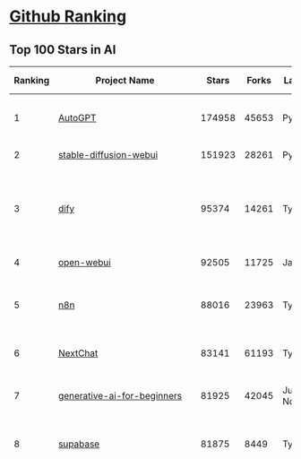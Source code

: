 [Github Ranking](../README.md)
==========

## Top 100 Stars in AI

| Ranking | Project Name | Stars | Forks | Language | Open Issues | Description | Last Commit |
| ------- | ------------ | ----- | ----- | -------- | ----------- | ----------- | ----------- |
| 1 | [AutoGPT](https://github.com/Significant-Gravitas/AutoGPT) | 174958 | 45653 | Python | 147 | AutoGPT is the vision of accessible AI for everyone, to use and to build on. Our mission is to provide the tools, so that you can focus on what matters. | 2025-05-02T03:36:46Z |
| 2 | [stable-diffusion-webui](https://github.com/AUTOMATIC1111/stable-diffusion-webui) | 151923 | 28261 | Python | 2337 | Stable Diffusion web UI | 2025-05-01T16:57:51Z |
| 3 | [dify](https://github.com/langgenius/dify) | 95374 | 14261 | TypeScript | 599 | Dify is an open-source LLM app development platform. Dify's intuitive interface combines AI workflow, RAG pipeline, agent capabilities, model management, observability features and more, letting you quickly go from prototype to production. | 2025-05-01T06:49:43Z |
| 4 | [open-webui](https://github.com/open-webui/open-webui) | 92505 | 11725 | JavaScript | 163 | User-friendly AI Interface (Supports Ollama, OpenAI API, ...) | 2025-05-01T12:39:37Z |
| 5 | [n8n](https://github.com/n8n-io/n8n) | 88016 | 23963 | TypeScript | 404 | Fair-code workflow automation platform with native AI capabilities. Combine visual building with custom code, self-host or cloud, 400+ integrations. | 2025-05-01T16:19:18Z |
| 6 | [NextChat](https://github.com/ChatGPTNextWeb/NextChat) | 83141 | 61193 | TypeScript | 625 | ✨ Light and Fast AI Assistant. Support: Web \| iOS \| MacOS \| Android \|  Linux \| Windows | 2025-04-19T08:00:42Z |
| 7 | [generative-ai-for-beginners](https://github.com/microsoft/generative-ai-for-beginners) | 81925 | 42045 | Jupyter Notebook | 11 | 21 Lessons, Get Started Building with Generative AI  🔗 https://microsoft.github.io/generative-ai-for-beginners/ | 2025-04-28T03:50:42Z |
| 8 | [supabase](https://github.com/supabase/supabase) | 81875 | 8449 | TypeScript | 241 | The open source Firebase alternative. Supabase gives you a dedicated Postgres database to build your web, mobile, and AI applications. | 2025-05-02T03:18:54Z |
| 9 | [funNLP](https://github.com/fighting41love/funNLP) | 72770 | 14829 | Python | 33 | 中英文敏感词、语言检测、中外手机/电话归属地/运营商查询、名字推断性别、手机号抽取、身份证抽取、邮箱抽取、中日文人名库、中文缩写库、拆字词典、词汇情感值、停用词、反动词表、暴恐词表、繁简体转换、英文模拟中文发音、汪峰歌词生成器、职业名称词库、同义词库、反义词库、否定词库、汽车品牌词库、汽车零件词库、连续英文切割、各种中文词向量、公司名字大全、古诗词库、IT词库、财经词库、成语词库、地名词库、历史名人词库、诗词词库、医学词库、饮食词库、法律词库、汽车词库、动物词库、中文聊天语料、中文谣言数据、百度中文问答数据集、句子相似度匹配算法集合、bert资源、文本生成&摘要相关工具、cocoNLP信息抽取工具、国内电话号码正则匹配、清华大学XLORE:中英文跨语言百科知识图谱、清华大学人工智能技术系列报告、自然语言生成、NLU太难了系列、自动对联数据及机器人、用户名黑名单列表、罪名法务名词及分类模型、微信公众号语料、cs224n深度学习自然语言处理课程、中文手写汉字识别、中文自然语言处理 语料/数据集、变量命名神器、分词语料库+代码、任务型对话英文数据集、ASR 语音数据集 + 基于深度学习的中文语音识别系统、笑声检测器、Microsoft多语言数字/单位/如日期时间识别包、中华新华字典数据库及api(包括常用歇后语、成语、词语和汉字)、文档图谱自动生成、SpaCy 中文模型、Common Voice语音识别数据集新版、神经网络关系抽取、基于bert的命名实体识别、关键词(Keyphrase)抽取包pke、基于医疗领域知识图谱的问答系统、基于依存句法与语义角色标注的事件三元组抽取、依存句法分析4万句高质量标注数据、cnocr：用来做中文OCR的Python3包、中文人物关系知识图谱项目、中文nlp竞赛项目及代码汇总、中文字符数据、speech-aligner: 从“人声语音”及其“语言文本”产生音素级别时间对齐标注的工具、AmpliGraph: 知识图谱表示学习(Python)库：知识图谱概念链接预测、Scattertext 文本可视化(python)、语言/知识表示工具：BERT & ERNIE、中文对比英文自然语言处理NLP的区别综述、Synonyms中文近义词工具包、HarvestText领域自适应文本挖掘工具（新词发现-情感分析-实体链接等）、word2word：(Python)方便易用的多语言词-词对集：62种语言/3,564个多语言对、语音识别语料生成工具：从具有音频/字幕的在线视频创建自动语音识别(ASR)语料库、构建医疗实体识别的模型（包含词典和语料标注）、单文档非监督的关键词抽取、Kashgari中使用gpt-2语言模型、开源的金融投资数据提取工具、文本自动摘要库TextTeaser: 仅支持英文、人民日报语料处理工具集、一些关于自然语言的基本模型、基于14W歌曲知识库的问答尝试--功能包括歌词接龙and已知歌词找歌曲以及歌曲歌手歌词三角关系的问答、基于Siamese bilstm模型的相似句子判定模型并提供训练数据集和测试数据集、用Transformer编解码模型实现的根据Hacker News文章标题自动生成评论、用BERT进行序列标记和文本分类的模板代码、LitBank：NLP数据集——支持自然语言处理和计算人文学科任务的100部带标记英文小说语料、百度开源的基准信息抽取系统、虚假新闻数据集、Facebook: LAMA语言模型分析，提供Transformer-XL/BERT/ELMo/GPT预训练语言模型的统一访问接口、CommonsenseQA：面向常识的英文QA挑战、中文知识图谱资料、数据及工具、各大公司内部里大牛分享的技术文档 PDF 或者 PPT、自然语言生成SQL语句（英文）、中文NLP数据增强（EDA）工具、英文NLP数据增强工具 、基于医药知识图谱的智能问答系统、京东商品知识图谱、基于mongodb存储的军事领域知识图谱问答项目、基于远监督的中文关系抽取、语音情感分析、中文ULMFiT-情感分析-文本分类-语料及模型、一个拍照做题程序、世界各国大规模人名库、一个利用有趣中文语料库 qingyun 训练出来的中文聊天机器人、中文聊天机器人seqGAN、省市区镇行政区划数据带拼音标注、教育行业新闻语料库包含自动文摘功能、开放了对话机器人-知识图谱-语义理解-自然语言处理工具及数据、中文知识图谱：基于百度百科中文页面-抽取三元组信息-构建中文知识图谱、masr: 中文语音识别-提供预训练模型-高识别率、Python音频数据增广库、中文全词覆盖BERT及两份阅读理解数据、ConvLab：开源多域端到端对话系统平台、中文自然语言处理数据集、基于最新版本rasa搭建的对话系统、基于TensorFlow和BERT的管道式实体及关系抽取、一个小型的证券知识图谱/知识库、复盘所有NLP比赛的TOP方案、OpenCLaP：多领域开源中文预训练语言模型仓库、UER：基于不同语料+编码器+目标任务的中文预训练模型仓库、中文自然语言处理向量合集、基于金融-司法领域(兼有闲聊性质)的聊天机器人、g2pC：基于上下文的汉语读音自动标记模块、Zincbase 知识图谱构建工具包、诗歌质量评价/细粒度情感诗歌语料库、快速转化「中文数字」和「阿拉伯数字」、百度知道问答语料库、基于知识图谱的问答系统、jieba_fast 加速版的jieba、正则表达式教程、中文阅读理解数据集、基于BERT等最新语言模型的抽取式摘要提取、Python利用深度学习进行文本摘要的综合指南、知识图谱深度学习相关资料整理、维基大规模平行文本语料、StanfordNLP 0.2.0：纯Python版自然语言处理包、NeuralNLP-NeuralClassifier：腾讯开源深度学习文本分类工具、端到端的封闭域对话系统、中文命名实体识别：NeuroNER vs. BertNER、新闻事件线索抽取、2019年百度的三元组抽取比赛：“科学空间队”源码、基于依存句法的开放域文本知识三元组抽取和知识库构建、中文的GPT2训练代码、ML-NLP - 机器学习(Machine Learning)NLP面试中常考到的知识点和代码实现、nlp4han:中文自然语言处理工具集(断句/分词/词性标注/组块/句法分析/语义分析/NER/N元语法/HMM/代词消解/情感分析/拼写检查、XLM：Facebook的跨语言预训练语言模型、用基于BERT的微调和特征提取方法来进行知识图谱百度百科人物词条属性抽取、中文自然语言处理相关的开放任务-数据集-当前最佳结果、CoupletAI - 基于CNN+Bi-LSTM+Attention 的自动对对联系统、抽象知识图谱、MiningZhiDaoQACorpus - 580万百度知道问答数据挖掘项目、brat rapid annotation tool: 序列标注工具、大规模中文知识图谱数据：1.4亿实体、数据增强在机器翻译及其他nlp任务中的应用及效果、allennlp阅读理解:支持多种数据和模型、PDF表格数据提取工具 、 Graphbrain：AI开源软件库和科研工具，目的是促进自动意义提取和文本理解以及知识的探索和推断、简历自动筛选系统、基于命名实体识别的简历自动摘要、中文语言理解测评基准，包括代表性的数据集&基准模型&语料库&排行榜、树洞 OCR 文字识别 、从包含表格的扫描图片中识别表格和文字、语声迁移、Python口语自然语言处理工具集(英文)、 similarity：相似度计算工具包，java编写、海量中文预训练ALBERT模型 、Transformers 2.0 、基于大规模音频数据集Audioset的音频增强 、Poplar：网页版自然语言标注工具、图片文字去除，可用于漫画翻译 、186种语言的数字叫法库、Amazon发布基于知识的人-人开放领域对话数据集 、中文文本纠错模块代码、繁简体转换 、 Python实现的多种文本可读性评价指标、类似于人名/地名/组织机构名的命名体识别数据集 、东南大学《知识图谱》研究生课程(资料)、. 英文拼写检查库 、 wwsearch是企业微信后台自研的全文检索引擎、CHAMELEON：深度学习新闻推荐系统元架构 、 8篇论文梳理BERT相关模型进展与反思、DocSearch：免费文档搜索引擎、 LIDA：轻量交互式对话标注工具 、aili - the fastest in-memory index in the East 东半球最快并发索引 、知识图谱车音工作项目、自然语言生成资源大全 、中日韩分词库mecab的Python接口库、中文文本摘要/关键词提取、汉字字符特征提取器 (featurizer)，提取汉字的特征（发音特征、字形特征）用做深度学习的特征、中文生成任务基准测评 、中文缩写数据集、中文任务基准测评 - 代表性的数据集-基准(预训练)模型-语料库-baseline-工具包-排行榜、PySS3：面向可解释AI的SS3文本分类器机器可视化工具 、中文NLP数据集列表、COPE - 格律诗编辑程序、doccano：基于网页的开源协同多语言文本标注工具 、PreNLP：自然语言预处理库、简单的简历解析器，用来从简历中提取关键信息、用于中文闲聊的GPT2模型：GPT2-chitchat、基于检索聊天机器人多轮响应选择相关资源列表(Leaderboards、Datasets、Papers)、(Colab)抽象文本摘要实现集锦(教程 、词语拼音数据、高效模糊搜索工具、NLP数据增广资源集、微软对话机器人框架 、 GitHub Typo Corpus：大规模GitHub多语言拼写错误/语法错误数据集、TextCluster：短文本聚类预处理模块 Short text cluster、面向语音识别的中文文本规范化、BLINK：最先进的实体链接库、BertPunc：基于BERT的最先进标点修复模型、Tokenizer：快速、可定制的文本词条化库、中文语言理解测评基准，包括代表性的数据集、基准(预训练)模型、语料库、排行榜、spaCy 医学文本挖掘与信息提取 、 NLP任务示例项目代码集、 python拼写检查库、chatbot-list - 行业内关于智能客服、聊天机器人的应用和架构、算法分享和介绍、语音质量评价指标(MOSNet, BSSEval, STOI, PESQ, SRMR)、 用138GB语料训练的法文RoBERTa预训练语言模型 、BERT-NER-Pytorch：三种不同模式的BERT中文NER实验、无道词典 - 有道词典的命令行版本，支持英汉互查和在线查询、2019年NLP亮点回顾、 Chinese medical dialogue data 中文医疗对话数据集 、最好的汉字数字(中文数字)-阿拉伯数字转换工具、 基于百科知识库的中文词语多词义/义项获取与特定句子词语语义消歧、awesome-nlp-sentiment-analysis - 情感分析、情绪原因识别、评价对象和评价词抽取、LineFlow：面向所有深度学习框架的NLP数据高效加载器、中文医学NLP公开资源整理 、MedQuAD：(英文)医学问答数据集、将自然语言数字串解析转换为整数和浮点数、Transfer Learning in Natural Language Processing (NLP) 、面向语音识别的中文/英文发音辞典、Tokenizers：注重性能与多功能性的最先进分词器、CLUENER 细粒度命名实体识别 Fine Grained Named Entity Recognition、 基于BERT的中文命名实体识别、中文谣言数据库、NLP数据集/基准任务大列表、nlp相关的一些论文及代码, 包括主题模型、词向量(Word Embedding)、命名实体识别(NER)、文本分类(Text Classificatin)、文本生成(Text Generation)、文本相似性(Text Similarity)计算等，涉及到各种与nlp相关的算法，基于keras和tensorflow 、Python文本挖掘/NLP实战示例、 Blackstone：面向非结构化法律文本的spaCy pipeline和NLP模型通过同义词替换实现文本“变脸” 、中文 预训练 ELECTREA 模型: 基于对抗学习 pretrain Chinese Model 、albert-chinese-ner - 用预训练语言模型ALBERT做中文NER 、基于GPT2的特定主题文本生成/文本增广、开源预训练语言模型合集、多语言句向量包、编码、标记和实现：一种可控高效的文本生成方法、 英文脏话大列表 、attnvis：GPT2、BERT等transformer语言模型注意力交互可视化、CoVoST：Facebook发布的多语种语音-文本翻译语料库，包括11种语言(法语、德语、荷兰语、俄语、西班牙语、意大利语、土耳其语、波斯语、瑞典语、蒙古语和中文)的语音、文字转录及英文译文、Jiagu自然语言处理工具 - 以BiLSTM等模型为基础，提供知识图谱关系抽取 中文分词 词性标注 命名实体识别 情感分析 新词发现 关键词 文本摘要 文本聚类等功能、用unet实现对文档表格的自动检测，表格重建、NLP事件提取文献资源列表 、 金融领域自然语言处理研究资源大列表、CLUEDatasetSearch - 中英文NLP数据集：搜索所有中文NLP数据集，附常用英文NLP数据集 、medical_NER - 中文医学知识图谱命名实体识别 、(哈佛)讲因果推理的免费书、知识图谱相关学习资料/数据集/工具资源大列表、Forte：灵活强大的自然语言处理pipeline工具集 、Python字符串相似性算法库、PyLaia：面向手写文档分析的深度学习工具包、TextFooler：针对文本分类/推理的对抗文本生成模块、Haystack：灵活、强大的可扩展问答(QA)框架、中文关键短语抽取工具 | 2024-05-10T07:38:24Z |
| 10 | [AppFlowy](https://github.com/AppFlowy-IO/AppFlowy) | 62585 | 4215 | Dart | 955 | Bring projects, wikis, and teams together with AI. AppFlowy is the AI collaborative workspace where you achieve more without losing control of your data. The leading open source Notion alternative. | 2025-05-02T00:21:45Z |
| 11 | [lobe-chat](https://github.com/lobehub/lobe-chat) | 60035 | 12662 | TypeScript | 718 | 🤯 Lobe Chat - an open-source, modern-design AI chat framework. Supports Multi AI Providers( OpenAI / Claude 3 / Gemini / Ollama / DeepSeek / Qwen), Knowledge Base (file upload / knowledge management / RAG ), Multi-Modals (Plugins/Artifacts) and Thinking. One-click FREE deployment of your private ChatGPT/ Claude / DeepSeek application. | 2025-05-02T00:30:35Z |
| 12 | [browser-use](https://github.com/browser-use/browser-use) | 58727 | 6367 | Python | 391 | Make websites accessible for AI agents | 2025-05-01T12:10:51Z |
| 13 | [langflow](https://github.com/langflow-ai/langflow) | 57957 | 6215 | Python | 422 | Langflow is a powerful tool for building and deploying AI-powered agents and workflows. | 2025-05-01T21:24:44Z |
| 14 | [Deep-Live-Cam](https://github.com/hacksider/Deep-Live-Cam) | 56419 | 8053 | Python | 40 | real time face swap and one-click video deepfake with only a single image | 2025-05-01T16:42:56Z |
| 15 | [MetaGPT](https://github.com/FoundationAgents/MetaGPT) | 55200 | 6567 | Python | 59 | 🌟 The Multi-Agent Framework: First AI Software Company, Towards Natural Language Programming | 2025-03-31T07:17:13Z |
| 16 | [gpt-engineer](https://github.com/AntonOsika/gpt-engineer) | 54050 | 7089 | Python | 23 | CLI platform to experiment with codegen. Precursor to: https://lovable.dev | 2024-11-17T22:47:32Z |
| 17 | [ChatGPT](https://github.com/lencx/ChatGPT) | 53734 | 6082 | Rust | 795 | 🔮 ChatGPT Desktop Application (Mac, Windows and Linux) | 2024-08-29T17:58:11Z |
| 18 | [meilisearch](https://github.com/meilisearch/meilisearch) | 50904 | 2016 | Rust | 192 | A lightning-fast search engine API bringing AI-powered hybrid search to your sites and applications. | 2025-05-01T13:56:52Z |
| 19 | [LLaMA-Factory](https://github.com/hiyouga/LLaMA-Factory) | 48124 | 5872 | Python | 422 | Unified Efficient Fine-Tuning of 100+ LLMs & VLMs (ACL 2024) | 2025-05-01T16:08:48Z |
| 20 | [LLMs-from-scratch](https://github.com/rasbt/LLMs-from-scratch) | 47423 | 6742 | Jupyter Notebook | 0 | Implement a ChatGPT-like LLM in PyTorch from scratch, step by step | 2025-04-20T02:16:18Z |
| 21 | [awesome-mcp-servers](https://github.com/punkpeye/awesome-mcp-servers) | 45420 | 3327 | None | 9 | A collection of MCP servers. | 2025-04-30T21:44:45Z |
| 22 | [autogen](https://github.com/microsoft/autogen) | 43948 | 6631 | Python | 493 | A programming framework for agentic AI 🤖 PyPi: autogen-agentchat Discord: https://aka.ms/autogen-discord Office Hour: https://aka.ms/autogen-officehour | 2025-05-01T16:27:31Z |
| 23 | [anything-llm](https://github.com/Mintplex-Labs/anything-llm) | 43534 | 4255 | JavaScript | 243 | The all-in-one Desktop & Docker AI application with built-in RAG, AI agents, No-code agent builder, MCP compatibility,  and more. | 2025-05-01T21:54:19Z |
| 24 | [JeecgBoot](https://github.com/jeecgboot/JeecgBoot) | 42538 | 15312 | Java | 41 | 🔥一款基于AIGC和低代码引擎的AI低代码平台，旨在帮助企业快速实现低代码开发和构建、部署个性化的 AI 应用。 前后端分离 SpringBoot，SpringCloud，Ant Design&Vue3，Mybatis，Shiro！强大的代码生成器让前后端代码一键生成，无需写任何代码! 成套AI大模型功能: AI模型管理、AI应用、知识库、AI流程编排、AI对话助手等； | 2025-04-30T18:53:05Z |
| 25 | [crawl4ai](https://github.com/unclecode/crawl4ai) | 41897 | 3824 | Python | 119 | 🚀🤖 Crawl4AI: Open-source LLM Friendly Web Crawler & Scraper. Don't be shy, join here: https://discord.gg/jP8KfhDhyN | 2025-05-01T13:24:57Z |
| 26 | [OpenBB](https://github.com/OpenBB-finance/OpenBB) | 41193 | 3670 | Python | 37 | Investment Research for Everyone, Everywhere. | 2025-05-02T00:03:08Z |
| 27 | [ColossalAI](https://github.com/hpcaitech/ColossalAI) | 40840 | 4499 | Python | 427 | Making large AI models cheaper, faster and more accessible | 2025-05-01T03:54:46Z |
| 28 | [kong](https://github.com/Kong/kong) | 40735 | 4914 | Lua | 66 | 🦍 The Cloud-Native API Gateway and AI Gateway. | 2025-04-30T17:17:37Z |
| 29 | [ailearning](https://github.com/apachecn/ailearning) | 40682 | 11546 | Python | 2 | AiLearning：数据分析+机器学习实战+线性代数+PyTorch+NLTK+TF2 | 2024-11-12T16:21:55Z |
| 30 | [ClickHouse](https://github.com/ClickHouse/ClickHouse) | 40450 | 7262 | C++ | 4068 | ClickHouse® is a real-time analytics database management system | 2025-05-01T22:32:21Z |
| 31 | [airflow](https://github.com/apache/airflow) | 39900 | 14956 | Python | 1113 | Apache Airflow - A platform to programmatically author, schedule, and monitor workflows | 2025-05-02T03:09:52Z |
| 32 | [system-prompts-and-models-of-ai-tools](https://github.com/x1xhlol/system-prompts-and-models-of-ai-tools) | 37817 | 11548 | None | 9 | FULL v0, Cursor, Manus, Same.dev, Lovable, Devin, Replit Agent, Windsurf Agent & VSCode Agent (And other Open Sourced) System Prompts, Tools & AI Models. | 2025-04-30T14:43:09Z |
| 33 | [quivr](https://github.com/QuivrHQ/quivr) | 37768 | 3632 | Python | 8 | Opiniated RAG for integrating GenAI in your apps 🧠   Focus on your product rather than the RAG. Easy integration in existing products with customisation!  Any LLM: GPT4, Groq, Llama. Any Vectorstore: PGVector, Faiss. Any Files. Anyway you want.  | 2025-05-01T21:32:58Z |
| 34 | [GitHubDaily](https://github.com/GitHubDaily/GitHubDaily) | 37561 | 3933 | None | 342 | 坚持分享 GitHub 上高质量、有趣实用的开源技术教程、开发者工具、编程网站、技术资讯。A list cool, interesting projects of GitHub. | 2025-03-20T08:54:47Z |
| 35 | [firecrawl](https://github.com/mendableai/firecrawl) | 37394 | 3367 | TypeScript | 161 | 🔥 Turn entire websites into LLM-ready markdown or structured data. Scrape, crawl and extract with a single API. | 2025-05-01T20:54:13Z |
| 36 | [Open-Assistant](https://github.com/LAION-AI/Open-Assistant) | 37334 | 3269 | Python | 227 | OpenAssistant is a chat-based assistant that understands tasks, can interact with third-party systems, and retrieve information dynamically to do so. | 2024-08-17T01:55:35Z |
| 37 | [AI-For-Beginners](https://github.com/microsoft/AI-For-Beginners) | 37280 | 6850 | Jupyter Notebook | 23 | 12 Weeks, 24 Lessons, AI for All! | 2025-04-29T16:09:57Z |
| 38 | [photoprism](https://github.com/photoprism/photoprism) | 37147 | 2059 | Go | 414 | AI-Powered Photos App for the Decentralized Web 🌈💎✨ | 2025-05-01T08:17:25Z |
| 39 | [ray](https://github.com/ray-project/ray) | 36840 | 6252 | Python | 3755 | Ray is an AI compute engine. Ray consists of a core distributed runtime and a set of AI Libraries for accelerating ML workloads. | 2025-05-02T03:19:24Z |
| 40 | [upscayl](https://github.com/upscayl/upscayl) | 36646 | 1686 | TypeScript | 57 | 🆙 Upscayl - #1 Free and Open Source AI Image Upscaler for Linux, MacOS and Windows. | 2025-04-25T13:23:15Z |
| 41 | [chatgpt-on-wechat](https://github.com/zhayujie/chatgpt-on-wechat) | 36555 | 9154 | Python | 290 | 基于大模型搭建的聊天机器人，同时支持 微信公众号、企业微信应用、飞书、钉钉 等接入，可选择GPT4.1/GPT-4o/GPT-o1/ DeepSeek/Claude/文心一言/讯飞星火/通义千问/ Gemini/GLM-4/Kimi/LinkAI，能处理文本、语音和图片，访问操作系统和互联网，支持基于自有知识库进行定制企业智能客服。 | 2025-04-20T09:22:54Z |
| 42 | [MockingBird](https://github.com/babysor/MockingBird) | 36194 | 5260 | Python | 475 | 🚀AI拟声: 5秒内克隆您的声音并生成任意语音内容 Clone a voice in 5 seconds to generate arbitrary speech in real-time | 2024-11-15T05:00:29Z |
| 43 | [google-research](https://github.com/google-research/google-research) | 35448 | 8075 | Jupyter Notebook | 955 | Google Research | 2025-05-01T09:26:46Z |
| 44 | [chatbox](https://github.com/chatboxai/chatbox) | 34555 | 3291 | TypeScript | 675 | User-friendly Desktop Client App for AI Models/LLMs (GPT, Claude, Gemini, Ollama...) | 2025-04-27T14:53:01Z |
| 45 | [gold-miner](https://github.com/xitu/gold-miner) | 34068 | 5044 | None | 5 | 🥇掘金翻译计划，可能是世界最大最好的英译中技术社区，最懂读者和译者的翻译平台： | 2024-04-17T09:44:37Z |
| 46 | [AgentGPT](https://github.com/reworkd/AgentGPT) | 33953 | 9399 | TypeScript | 127 | 🤖 Assemble, configure, and deploy autonomous AI Agents in your browser. | 2025-04-29T01:19:32Z |
| 47 | [gpt-pilot](https://github.com/Pythagora-io/gpt-pilot) | 32655 | 3310 | Python | 233 | The first real AI developer | 2025-03-04T06:26:32Z |
| 48 | [LocalAI](https://github.com/mudler/LocalAI) | 32283 | 2457 | Go | 437 | :robot: The free, Open Source alternative to OpenAI, Claude and others. Self-hosted and local-first. Drop-in replacement for OpenAI,  running on consumer-grade hardware. No GPU required. Runs gguf, transformers, diffusers and many more models architectures. Features: Generate Text, Audio, Video, Images, Voice Cloning, Distributed, P2P inference | 2025-05-01T20:36:36Z |
| 49 | [aider](https://github.com/Aider-AI/aider) | 32270 | 2918 | Python | 769 | aider is AI pair programming in your terminal | 2025-05-02T03:03:17Z |
| 50 | [spaCy](https://github.com/explosion/spaCy) | 31495 | 4499 | Python | 171 | 💫 Industrial-strength Natural Language Processing (NLP) in Python | 2025-04-11T18:56:53Z |
| 51 | [fairseq](https://github.com/facebookresearch/fairseq) | 31382 | 6502 | Python | 1173 | Facebook AI Research Sequence-to-Sequence Toolkit written in Python. | 2025-01-09T16:43:36Z |
| 52 | [chatbot-ui](https://github.com/mckaywrigley/chatbot-ui) | 31112 | 8776 | TypeScript | 167 | AI chat for any model. | 2024-08-03T00:38:07Z |
| 53 | [tabby](https://github.com/TabbyML/tabby) | 31003 | 1457 | Rust | 179 | Self-hosted AI coding assistant | 2025-05-01T20:03:47Z |
| 54 | [fabric](https://github.com/danielmiessler/fabric) | 30901 | 3192 | Go | 196 | fabric is an open-source framework for augmenting humans using AI. It provides a modular framework for solving specific problems using a crowdsourced set of AI prompts that can be used anywhere. | 2025-04-28T19:27:03Z |
| 55 | [crewAI](https://github.com/crewAIInc/crewAI) | 30824 | 4132 | Python | 68 | Framework for orchestrating role-playing, autonomous AI agents. By fostering collaborative intelligence, CrewAI empowers agents to work together seamlessly, tackling complex tasks. | 2025-05-01T22:32:14Z |
| 56 | [ruoyi-vue-pro](https://github.com/YunaiV/ruoyi-vue-pro) | 30697 | 6606 | Java | 16 | 🔥 官方推荐 🔥 RuoYi-Vue 全新 Pro 版本，优化重构所有功能。基于 Spring Boot + MyBatis Plus + Vue & Element 实现的后台管理系统 + 微信小程序，支持 RBAC 动态权限、数据权限、SaaS 多租户、Flowable 工作流、三方登录、支付、短信、商城、CRM、ERP、AI 大模型等功能。你的 ⭐️ Star ⭐️，是作者生发的动力！ | 2025-04-30T05:47:39Z |
| 57 | [awesome-llm-apps](https://github.com/Shubhamsaboo/awesome-llm-apps) | 30327 | 3409 | Python | 4 | Collection of awesome LLM apps with AI Agents and RAG using OpenAI, Anthropic, Gemini and opensource models. | 2025-04-28T20:38:12Z |
| 58 | [netron](https://github.com/lutzroeder/netron) | 30092 | 2894 | JavaScript | 19 | Visualizer for neural network, deep learning and machine learning models | 2025-05-02T02:00:06Z |
| 59 | [khoj](https://github.com/khoj-ai/khoj) | 29881 | 1664 | Python | 67 | Your AI second brain. Self-hostable. Get answers from the web or your docs. Build custom agents, schedule automations, do deep research. Turn any online or local LLM into your personal, autonomous AI (gpt, claude, gemini, llama, qwen, mistral). Get started - free. | 2025-04-23T23:49:17Z |
| 60 | [AI-Expert-Roadmap](https://github.com/AMAI-GmbH/AI-Expert-Roadmap) | 29806 | 2523 | JavaScript | 19 | Roadmap to becoming an Artificial Intelligence Expert in 2022 | 2023-12-31T02:20:16Z |
| 61 | [roop](https://github.com/s0md3v/roop) | 29705 | 6735 | Python | 0 | one-click face swap | 2024-08-19T12:57:17Z |
| 62 | [cursor](https://github.com/getcursor/cursor) | 29634 | 1869 | None | 1659 | The AI Code Editor | 2024-10-13T19:23:26Z |
| 63 | [Mr.-Ranedeer-AI-Tutor](https://github.com/JushBJJ/Mr.-Ranedeer-AI-Tutor) | 29515 | 3372 | None | 13 | A GPT-4 AI Tutor Prompt for customizable personalized learning experiences. | 2024-03-25T13:06:55Z |
| 64 | [pytorch-lightning](https://github.com/Lightning-AI/pytorch-lightning) | 29392 | 3488 | Python | 927 | Pretrain, finetune ANY AI model of ANY size on multiple GPUs, TPUs with zero code changes. | 2025-04-28T19:41:20Z |
| 65 | [docling](https://github.com/docling-project/docling) | 28643 | 1764 | Python | 319 | Get your documents ready for gen AI | 2025-04-30T18:35:47Z |
| 66 | [mem0](https://github.com/mem0ai/mem0) | 28357 | 2707 | Python | 250 | Memory for AI Agents; SOTA in AI Agent Memory, beating OpenAI Memory in accuracy by 26% - https://mem0.ai/research | 2025-05-01T21:03:07Z |
| 67 | [Jobs_Applier_AI_Agent_AIHawk](https://github.com/feder-cr/Jobs_Applier_AI_Agent_AIHawk) | 28050 | 4194 | Python | 40 | AIHawk aims to easy job hunt process by automating the job application process. Utilizing artificial intelligence, it enables users to apply for multiple jobs in a tailored way. | 2025-03-14T12:01:49Z |
| 68 | [exo](https://github.com/exo-explore/exo) | 27935 | 1737 | Python | 335 | Run your own AI cluster at home with everyday devices 📱💻 🖥️⌚ | 2025-03-21T22:23:32Z |
| 69 | [mindsdb](https://github.com/mindsdb/mindsdb) | 27878 | 4961 | Python | 63 | AI's query engine - Platform for building AI that can learn and answer questions over large scale federated data. | 2025-05-02T03:19:29Z |
| 70 | [so-vits-svc](https://github.com/svc-develop-team/so-vits-svc) | 26994 | 4977 | Python | 21 | SoftVC VITS Singing Voice Conversion | 2023-11-11T13:11:31Z |
| 71 | [ai-hedge-fund](https://github.com/virattt/ai-hedge-fund) | 26833 | 4615 | Python | 66 | An AI Hedge Fund Team | 2025-04-29T22:21:56Z |
| 72 | [MoneyPrinterTurbo](https://github.com/harry0703/MoneyPrinterTurbo) | 26439 | 3895 | Python | 120 | 利用AI大模型，一键生成高清短视频 Generate short videos with one click using AI LLM. | 2025-04-27T05:35:46Z |
| 73 | [agno](https://github.com/agno-agi/agno) | 26047 | 3290 | Python | 75 | Agno is a lightweight library for building Agents with memory, knowledge, tools and reasoning. | 2025-05-01T18:03:42Z |
| 74 | [continue](https://github.com/continuedev/continue) | 25982 | 2693 | TypeScript | 788 | ⏩ Create, share, and use custom AI code assistants with our open-source IDE extensions and hub of models, rules, prompts, docs, and other building blocks | 2025-05-02T02:48:11Z |
| 75 | [generative-models](https://github.com/Stability-AI/generative-models) | 25788 | 2864 | Python | 263 | Generative Models by Stability AI | 2025-04-04T03:32:07Z |
| 76 | [Folo](https://github.com/RSSNext/Folo) | 25558 | 1087 | TypeScript | 136 | 🧡 Follow everything in one place | 2025-05-01T20:14:10Z |
| 77 | [nx](https://github.com/nrwl/nx) | 25516 | 2510 | TypeScript | 610 | Build system, optimized for monorepos, with AI-powered architectural awareness and advanced CI capabilities. | 2025-05-02T03:45:17Z |
| 78 | [composio](https://github.com/ComposioHQ/composio) | 25155 | 4412 | Python | 40 | Composio equip's your AI agents & LLMs with 100+ high-quality integrations via function calling | 2025-05-01T19:31:54Z |
| 79 | [LibreChat](https://github.com/danny-avila/LibreChat) | 25101 | 4296 | TypeScript | 147 | Enhanced ChatGPT Clone: Features Agents, DeepSeek, Anthropic, AWS, OpenAI, Assistants API, Azure, Groq, o1, GPT-4o, Mistral, OpenRouter, Vertex AI, Gemini, Artifacts, AI model switching, message search, Code Interpreter, langchain, DALL-E-3, OpenAPI Actions, Functions, Secure Multi-User Auth, Presets, open-source for self-hosting. Active project. | 2025-05-01T19:02:53Z |
| 80 | [InvokeAI](https://github.com/invoke-ai/InvokeAI) | 24992 | 2538 | TypeScript | 699 | Invoke is a leading creative engine for Stable Diffusion models, empowering professionals, artists, and enthusiasts to generate and create visual media using the latest AI-driven technologies. The solution offers an industry leading WebUI, and serves as the foundation for multiple commercial products. | 2025-05-02T00:45:22Z |
| 81 | [Genesis](https://github.com/Genesis-Embodied-AI/Genesis) | 24914 | 2198 | Python | 143 | A generative world for general-purpose robotics & embodied AI learning. | 2025-05-01T17:48:17Z |
| 82 | [semantic-kernel](https://github.com/microsoft/semantic-kernel) | 24260 | 3778 | C# | 425 | Integrate cutting-edge LLM technology quickly and easily into your apps | 2025-05-01T18:33:59Z |
| 83 | [kratos](https://github.com/go-kratos/kratos) | 24239 | 4081 | Go | 13 | Your ultimate Go microservices framework for the cloud-native era. | 2025-04-29T07:46:20Z |
| 84 | [modular](https://github.com/modular/modular) | 23909 | 2597 | Mojo | 652 | The Modular Platform (includes MAX & Mojo) | 2025-05-01T19:00:03Z |
| 85 | [FastGPT](https://github.com/labring/FastGPT) | 23848 | 6169 | TypeScript | 502 | FastGPT is a knowledge-based platform built on the LLMs, offers a comprehensive suite of out-of-the-box capabilities such as data processing, RAG retrieval, and visual AI workflow orchestration, letting you easily develop and deploy complex question-answering systems without the need for extensive setup or configuration. | 2025-04-30T09:44:34Z |
| 86 | [llm-app](https://github.com/pathwaycom/llm-app) | 23834 | 415 | Jupyter Notebook | 5 | Ready-to-run cloud templates for RAG, AI pipelines, and enterprise search with live data. 🐳Docker-friendly.⚡Always in sync with Sharepoint, Google Drive, S3, Kafka, PostgreSQL, real-time data APIs, and more. | 2025-04-11T17:02:33Z |
| 87 | [Warp](https://github.com/warpdotdev/Warp) | 23311 | 446 | None | 2839 | Warp is a modern, Rust-based terminal with AI built in so you and your team can build great software, faster. | 2025-04-25T18:02:31Z |
| 88 | [qdrant](https://github.com/qdrant/qdrant) | 23300 | 1598 | Rust | 325 | Qdrant - High-performance, massive-scale Vector Database and Vector Search Engine for the next generation of AI. Also available in the cloud https://cloud.qdrant.io/ | 2025-05-01T23:37:04Z |
| 89 | [500-AI-Machine-learning-Deep-learning-Computer-vision-NLP-Projects-with-code](https://github.com/ashishpatel26/500-AI-Machine-learning-Deep-learning-Computer-vision-NLP-Projects-with-code) | 23144 | 5591 | None | 43 | 500 AI Machine learning Deep learning Computer vision NLP Projects with code | 2024-07-26T13:06:49Z |
| 90 | [cursor-free-vip](https://github.com/yeongpin/cursor-free-vip) | 22969 | 2856 | Python | 307 | [Support 0.49.x]（Reset Cursor AI MachineID & Bypass Higher Token Limit） Cursor Ai ，自动重置机器ID ， 免费升级使用Pro功能: You've reached your trial request limit. / Too many free trial accounts used on this machine. Please upgrade to pro. We have this limit in place to prevent abuse. Please let us know if you believe this is a mistake. | 2025-04-30T09:10:20Z |
| 91 | [gin-vue-admin](https://github.com/flipped-aurora/gin-vue-admin) | 22761 | 6664 | Go | 23 | 🚀Vite+Vue3+Gin拥有AI辅助的基础开发平台，支持TS和JS混用。它集成了JWT鉴权、权限管理、动态路由、显隐可控组件、分页封装、多点登录拦截、资源权限、上传下载、代码生成器、表单生成器和可配置的导入导出等开发必备功能。 | 2025-04-30T01:57:56Z |
| 92 | [Chat2DB](https://github.com/CodePhiliaX/Chat2DB) | 22695 | 2453 | Java | 449 | 🔥🔥🔥AI-driven database tool and SQL client, The hottest GUI client, supporting MySQL, Oracle, PostgreSQL, DB2, SQL Server, DB2, SQLite, H2, ClickHouse, and more. | 2025-03-05T07:57:52Z |
| 93 | [facefusion](https://github.com/facefusion/facefusion) | 22668 | 3477 | Python | 0 | Industry leading face manipulation platform | 2025-04-29T09:45:07Z |
| 94 | [PDFMathTranslate](https://github.com/Byaidu/PDFMathTranslate) | 22329 | 1903 | Python | 98 | PDF scientific paper translation with preserved formats - 基于 AI 完整保留排版的 PDF 文档全文双语翻译，支持 Google/DeepL/Ollama/OpenAI 等服务，提供 CLI/GUI/MCP/Docker/Zotero | 2025-04-30T11:58:37Z |
| 95 | [frigate](https://github.com/blakeblackshear/frigate) | 22314 | 2075 | TypeScript | 98 | NVR with realtime local object detection for IP cameras | 2025-05-01T15:33:14Z |
| 96 | [learnopencv](https://github.com/spmallick/learnopencv) | 21870 | 11694 | Jupyter Notebook | 229 | Learn OpenCV  : C++ and Python Examples | 2025-05-01T16:02:55Z |
| 97 | [Perplexica](https://github.com/ItzCrazyKns/Perplexica) | 21613 | 2203 | TypeScript | 130 | Perplexica is an AI-powered search engine. It is an Open source alternative to Perplexity AI | 2025-04-29T11:43:27Z |
| 98 | [serve](https://github.com/jina-ai/serve) | 21544 | 2224 | Python | 2 | ☁️ Build multimodal AI applications with cloud-native stack | 2025-03-24T13:59:54Z |
| 99 | [gpt-crawler](https://github.com/BuilderIO/gpt-crawler) | 21433 | 2294 | TypeScript | 93 | Crawl a site to generate knowledge files to create your own custom GPT from a URL | 2025-01-23T00:18:52Z |
| 100 | [gpt-researcher](https://github.com/assafelovic/gpt-researcher) | 21191 | 2759 | Python | 96 | LLM based autonomous agent that conducts deep local and web research on any topic and generates a long report with citations. | 2025-05-01T06:26:10Z |

